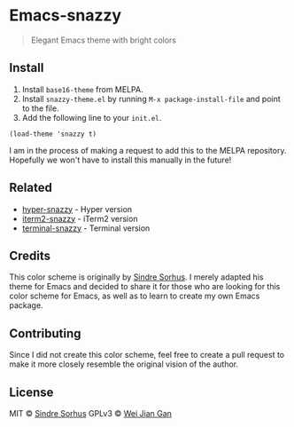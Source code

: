 # Emacs-snazzy

> Elegant Emacs theme with bright colors


## Install

<!-- Add `snazzy-theme.el` to your `load-path` and add the following line to your `init.el` -->
1. Install `base16-theme` from MELPA.
2. Install `snazzy-theme.el` by running `M-x package-install-file` and point to the file.
3. Add the following line to your `init.el`.

```elisp
(load-theme 'snazzy t)
```

I am in the process of making a request to add this to the MELPA repository. Hopefully we won't have to install this manually in the future!


## Related

- [hyper-snazzy](https://github.com/sindresorhus/hyper-snazzy) - Hyper version
- [iterm2-snazzy](https://github.com/sindresorhus/iterm2-snazzy) - iTerm2 version
- [terminal-snazzy](https://github.com/sindresorhus/terminal-snazzy) - Terminal version


## Credits
This color scheme is originally by [Sindre Sorhus](https://sindresorhus.com). I merely adapted his theme for Emacs and decided to share it for those who are looking for this color scheme for Emacs, as well as to learn to create my own Emacs package.


## Contributing
Since I did not create this color scheme, feel free to create a pull request to make it more closely resemble the original vision of the author.


## License

MIT © [Sindre Sorhus](https://sindresorhus.com)
GPLv3 © [Wei Jian Gan](http://weijiangan.me)
